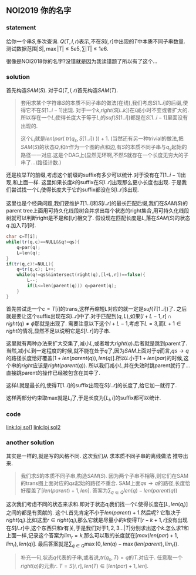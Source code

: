 ## NOI2019 你的名字

### statement

给你一个串$S$,多次查询.
$Q(T,l,r)$表示,不在$S[l,r]$中出现的$T$中本质不同子串数量.
测试数据范围$|S|,\max |T|\leq 5e5,\sum |T|\leq 1e6$.

很像是NOI2018你的名字?没错就是因为我读错题了所以有了这个…

### solution

首先构造$SAM(S)$.
对于$Q(T,l,r)$首先构造$SAM(T)$.

> 套用求某个字符串$S$的本质不同子串的做法(在线),我们考虑$S[1..i]$的后缀,使得它不在$S[1..i-1]$出现.
> 对于一个$k$,$right(S[i..k])$在$i$减小时不变或者扩大的.所以存在一个$L_i$使得长度大于等于$L_i$的$suf(S[1..i])$都是在$S[1..i-1]$里面没有出现的.
>
> 这个$L_i$就是$len(par(\ tr(q_s,S[1..i])\ ))+1$.
> (当然还有另一种trivial的做法,把$SAM(S)$的状态$Q$,和$tr$作为一个图的点和边,有$S$的本质不同子串与$q_s$起始的路径一一对应.这是个DAG上(显然无环啊,不然S就存在一个长度无穷大的子串了…)路径计数.)

还是枚举$T$的前缀,考虑这个前缀的suffix有多少可以统计.对于没有在$T[1..i-1]$出现,和上面一样.
这里如果长度$k$的suffix在$S[l..r]$出现那么更小长度也出现.
于是我们尝试找一个$L_i$使得长度大于它的suffix都没在S[l..r]$出现.

这里也是个经典问题,我们要维护$T[1..i]$和$S[l..r]$的最长匹配后缀,我们在$SAM(S)$的parent tree上面用可持久化线段树合并求出每个状态的right集合,用可持久化线段树就可以判断right是不是和[l,r]相交了.
假设现在匹配长度是$L$,落在$SAM(S)$的状态$q$.加入$T[i]$时.

```cpp
char c=T[i];
while(tr(q,c)==NULL&&q!=qs){
    q=par(q);
    L=len(q);
}
if(tr(q,c)!=NULL){
    q=tr(q,c); L++;
    while(q!=qs&&intersect(right(q),[l+L,r])==false){
        L--;
        if(L<=len(parent(q))) q=parent(q);
    }
}

```

首先尝试走一个$c=T[i]$的trans,这样再缩短$L$对应的就一定是$suf(T[1..i])$了.
之后就是要让这个suffix出现在$S[l..r]$中了.对于匹配到$(q,L)$,如果$[l+L-1,r]\cap right(q)\neq \phi$那就是出现了.
需要注意以下这个$l+L-1$,考虑下$L=3$,而$L+1\in right$的情况,显然不足以说明它是$S[l..r]$的子串.

这里就有两种办法来扩大交集了,减小$L$,或者增大$right(q)$.后者就是跳到parent了.
当然,减小$L$到一定程度的时候,就不能在处于$q$了,因为$SAM$上面对于$q$而言,$qs\to q$的路径长度恰好覆盖$[1+len(parent(q)),len(q)]$.所以$L$小于$1+len(par)$的时候,这个串的$right$应该是$right(parent(q))$.
所以我们减小$L$,并在失效时跳parent就行了…直接跳parent的操作已经被包含在其中了.

这样$L$就是最长的,使得$T[1..i]$的suffix出现在$S[l..r]$的长度了,给它加一就行了.

这样两部分约束取max就是$L_i$了,于是长度为$[L_i,i]$的suffix都可以统计.	

### code

[link:loj sol1](https://loj.ac/submission/794673) [link:loj sol2](https://loj.ac/submission/422810)

### another solution

其实是一样的,就是写的风格不同.
这次我们从 求本质不同子串的离线做法 推导出来.

> 我们求$S$的本质不同子串,构造$SAM(S)$.
> 因为两个子串不相等,则它们在SAM的trans图上面对应的$qs$起始的路径不重合.
> SAM上面$qs\to q$的路径,长度恰好覆盖了$[len(parent)+1,len]$.
> 答案为$\sum_{q\in Q}len(q)-len(parent(q))$

这次我们考虑不同的状态来求和.即对于状态$q_i$我们找一个$L$使得长度在$[L,len(q_i)]$之间的都是有贡献的.
这个L首先肯定不小于$len(parent)+1$.然后呢?
它取决于$right(q_i)$.比如这里$r\in right(q_i)$,那么它就是尽量小的$k$使得$T[r-k+1,r]$没有出现在$S[l..r]$中,这个东西只和$r$有关,于是我们对于$1,2,3\dots |T|$分别求出这个$k$.怎么求?和上面一样,记录这个答案为$lim_r=k$,那么可以取的长度就在$[max(len(par)+1,lim_r),len(q)]$.
最后答案就是$\sum_{q\in Q}\max(0,len(q)-\max(len(parent),lim_r))$.

> 补充一句,状态$q$代表的子串,或者说,$tr(q_s,T)=q$的$T$.对应于.
> 任意取一个$right(q)$的元素$r$.
> $T=S[i,r],len(T)\in[len(par)+1,len]$.

